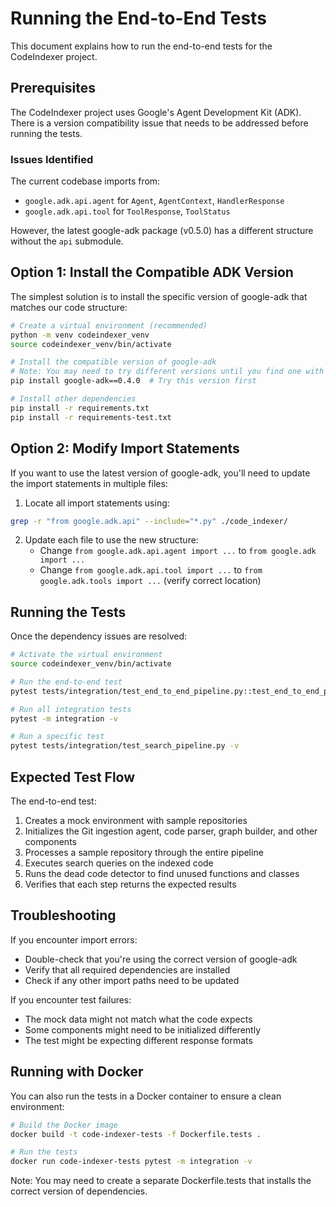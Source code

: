 # Running the End-to-End Tests

This document explains how to run the end-to-end tests for the CodeIndexer project.

## Prerequisites

The CodeIndexer project uses Google's Agent Development Kit (ADK). There is a version compatibility issue that needs to be addressed before running the tests.

### Issues Identified

The current codebase imports from:
- `google.adk.api.agent` for `Agent`, `AgentContext`, `HandlerResponse`
- `google.adk.api.tool` for `ToolResponse`, `ToolStatus`

However, the latest google-adk package (v0.5.0) has a different structure without the `api` submodule.

## Option 1: Install the Compatible ADK Version

The simplest solution is to install the specific version of google-adk that matches our code structure:

```bash
# Create a virtual environment (recommended)
python -m venv codeindexer_venv
source codeindexer_venv/bin/activate

# Install the compatible version of google-adk
# Note: You may need to try different versions until you find one with the api.agent module
pip install google-adk==0.4.0  # Try this version first

# Install other dependencies
pip install -r requirements.txt
pip install -r requirements-test.txt
```

## Option 2: Modify Import Statements

If you want to use the latest version of google-adk, you'll need to update the import statements in multiple files:

1. Locate all import statements using:
```bash
grep -r "from google.adk.api" --include="*.py" ./code_indexer/
```

2. Update each file to use the new structure:
   - Change `from google.adk.api.agent import ...` to `from google.adk import ...`
   - Change `from google.adk.api.tool import ...` to `from google.adk.tools import ...` (verify correct location)

## Running the Tests

Once the dependency issues are resolved:

```bash
# Activate the virtual environment
source codeindexer_venv/bin/activate

# Run the end-to-end test
pytest tests/integration/test_end_to_end_pipeline.py::test_end_to_end_pipeline -v

# Run all integration tests
pytest -m integration -v

# Run a specific test
pytest tests/integration/test_search_pipeline.py -v
```

## Expected Test Flow

The end-to-end test:

1. Creates a mock environment with sample repositories
2. Initializes the Git ingestion agent, code parser, graph builder, and other components
3. Processes a sample repository through the entire pipeline
4. Executes search queries on the indexed code
5. Runs the dead code detector to find unused functions and classes
6. Verifies that each step returns the expected results

## Troubleshooting

If you encounter import errors:
- Double-check that you're using the correct version of google-adk
- Verify that all required dependencies are installed
- Check if any other import paths need to be updated

If you encounter test failures:
- The mock data might not match what the code expects
- Some components might need to be initialized differently
- The test might be expecting different response formats

## Running with Docker

You can also run the tests in a Docker container to ensure a clean environment:

```bash
# Build the Docker image
docker build -t code-indexer-tests -f Dockerfile.tests .

# Run the tests
docker run code-indexer-tests pytest -m integration -v
```

Note: You may need to create a separate Dockerfile.tests that installs the correct version of dependencies.